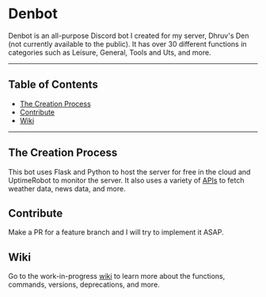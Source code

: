 # Denbot
Denbot is an all-purpose Discord bot I created for my server, Dhruv's Den (not currently available to the public). It has over 30 different functions in categories such as Leisure, General, Tools and Uts, and more.

---
## Table of Contents
- [The Creation Process](#the-creation-process)
- [Contribute](#contribute)
- [Wiki](#wiki)

---
## The Creation Process
This bot uses Flask and Python to host the server for free in the cloud and UptimeRobot to monitor the server. It also uses a variety of [APIs](/rmassets/apis.md) to fetch weather data, news data, and more. 

## Contribute
Make a PR for a feature branch and I will try to implement it ASAP. 

## Wiki
Go to the work-in-progress [wiki](https://github.com/drv-rajesh/Denbot/wiki) to learn more about the functions, commands, versions, deprecations, and more.

